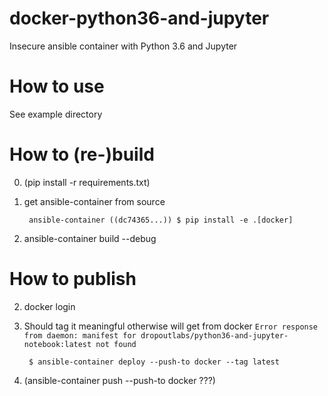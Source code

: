 # docker-python36-and-jupyter

Insecure ansible container with Python 3.6 and Jupyter

# How to use

See example directory

# How to (re-)build

0. (pip install -r requirements.txt)

0. get ansible-container from source

        ansible-container ((dc74365...)) $ pip install -e .[docker]

1. ansible-container build --debug

# How to publish

2. docker login

3. Should tag it meaningful otherwise will get from docker `Error response from daemon: manifest for dropoutlabs/python36-and-jupyter-notebook:latest not found`

        $ ansible-container deploy --push-to docker --tag latest

4. (ansible-container push --push-to docker ???)





